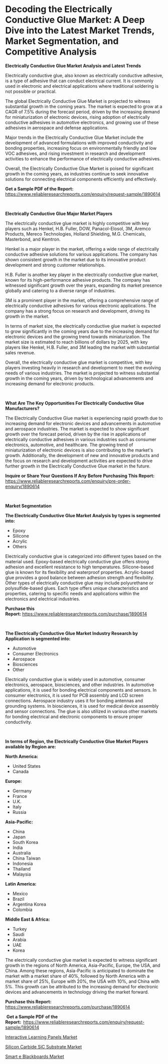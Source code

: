 <p><h1>Decoding the Electrically Conductive Glue Market: A Deep Dive into the Latest Market Trends, Market Segmentation, and Competitive Analysis</h1></p><p><strong>Electrically Conductive Glue Market Analysis and Latest Trends</strong></p>
<p><p>Electrically conductive glue, also known as electrically conductive adhesive, is a type of adhesive that can conduct electrical current. It is commonly used in electronic and electrical applications where traditional soldering is not possible or practical.</p><p>The global Electrically Conductive Glue Market is projected to witness substantial growth in the coming years. The market is expected to grow at a CAGR of 7.5% during the forecast period, driven by the increasing demand for miniaturization of electronic devices, rising adoption of electrically conductive adhesives in automotive electronics, and growing use of these adhesives in aerospace and defense applications.</p><p>Major trends in the Electrically Conductive Glue Market include the development of advanced formulations with improved conductivity and bonding properties, increasing focus on environmentally friendly and low VOC adhesives, and rising investment in research and development activities to enhance the performance of electrically conductive adhesives.</p><p>Overall, the Electrically Conductive Glue Market is poised for significant growth in the coming years, as industries continue to seek innovative solutions for connecting electrical components efficiently and effectively.</p></p>
<p><strong>Get a Sample PDF of the Report:&nbsp;</strong> <a href="https://www.reliableresearchreports.com/enquiry/request-sample/1890614">https://www.reliableresearchreports.com/enquiry/request-sample/1890614</a></p>
<p>&nbsp;</p>
<p><strong>Electrically Conductive Glue Major Market Players</strong></p>
<p><p>The electrically conductive glue market is highly competitive with key players such as Henkel, H.B. Fuller, DOW, Panacol-Elosol, 3M, Aremco Products, Mereco Technologies, Holland Shielding, M.G. Chemicals, Masterbond, and Kemtron. </p><p>Henkel is a major player in the market, offering a wide range of electrically conductive adhesive solutions for various applications. The company has shown consistent growth in the market due to its innovative product development and strong customer relationships.</p><p>H.B. Fuller is another key player in the electrically conductive glue market, known for its high-performance adhesive products. The company has witnessed significant growth over the years, expanding its market presence globally and catering to a diverse range of industries.</p><p>3M is a prominent player in the market, offering a comprehensive range of electrically conductive adhesives for various electronic applications. The company has a strong focus on research and development, driving its growth in the market.</p><p>In terms of market size, the electrically conductive glue market is expected to grow significantly in the coming years due to the increasing demand for electronic devices and the growing trend towards miniaturization. The market size is estimated to reach billions of dollars by 2025, with key players like Henkel, H.B. Fuller, and 3M leading the market with substantial sales revenue.</p><p>Overall, the electrically conductive glue market is competitive, with key players investing heavily in research and development to meet the evolving needs of various industries. The market is projected to witness substantial growth in the coming years, driven by technological advancements and increasing demand for electronic products.</p></p>
<p>&nbsp;</p>
<p><strong>What Are The Key Opportunities For Electrically Conductive Glue Manufacturers?</strong></p>
<p><p>The Electrically Conductive Glue market is experiencing rapid growth due to increasing demand for electronic devices and advancements in automotive and aerospace industries. The market is expected to show significant growth over the forecast period, driven by the rise in applications of electrically conductive adhesives in various industries such as consumer electronics, automotive, and healthcare. The growing trend of miniaturization of electronic devices is also contributing to the market's growth. Additionally, the development of new and innovative products and the focus on research and development activities are expected to drive further growth in the Electrically Conductive Glue market in the future.</p></p>
<p><strong>Inquire or Share Your Questions If Any Before Purchasing This Report:</strong> <a href="https://www.reliableresearchreports.com/enquiry/pre-order-enquiry/1890614">https://www.reliableresearchreports.com/enquiry/pre-order-enquiry/1890614</a></p>
<p>&nbsp;</p>
<p><strong>Market Segmentation</strong></p>
<p><strong>The Electrically Conductive Glue Market Analysis by types is segmented into:</strong></p>
<p><ul><li>Epoxy</li><li>Silicone</li><li>Acrylic</li><li>Others</li></ul></p>
<p><p>Electrically conductive glue is categorized into different types based on the material used. Epoxy-based electrically conductive glue offers strong adhesion and excellent resistance to high temperatures. Silicone-based glue is known for its flexibility and waterproof properties. Acrylic-based glue provides a good balance between adhesion strength and flexibility. Other types of electrically conductive glue may include polyurethane or polysulfide-based glues. Each type offers unique characteristics and properties, catering to specific needs and applications within the electronics and electrical industries.</p></p>
<p><strong>Purchase this Report:&nbsp;</strong><a href="https://www.reliableresearchreports.com/purchase/1890614">https://www.reliableresearchreports.com/purchase/1890614</a></p>
<p>&nbsp;</p>
<p><strong>The Electrically Conductive Glue Market Industry Research by Application is segmented into:</strong></p>
<p><ul><li>Automotive</li><li>Consumer Electronics</li><li>Aerospace</li><li>Biosciences</li><li>Other</li></ul></p>
<p><p>Electrically conductive glue is widely used in automotive, consumer electronics, aerospace, biosciences, and other industries. In automotive applications, it is used for bonding electrical components and sensors. In consumer electronics, it is used for PCB assembly and LCD screen connections. Aerospace industry uses it for bonding antennas and grounding systems. In biosciences, it is used for medical device assembly and sensor connections. The glue is also utilized in various other markets for bonding electrical and electronic components to ensure proper conductivity.</p></p>
<p>&nbsp;</p>
<p><strong>In terms of Region, the Electrically Conductive Glue Market Players available by Region are:</strong></p>
<p>
    <p> <strong> North America: </strong>
        <ul>
            <li>United States</li>
            <li>Canada</li>
        </ul>
        </p> 
    <p> <strong> Europe: </strong>
        <ul>
            <li>Germany</li>
            <li>France</li>
            <li>U.K.</li>
            <li>Italy</li>
            <li>Russia</li>
        </ul>
        </p> 
    <p> <strong> Asia-Pacific: </strong>
        <ul>
            <li>China</li>
            <li>Japan</li>
            <li>South Korea</li>
            <li>India</li>
            <li>Australia</li>
            <li>China Taiwan</li>
            <li>Indonesia</li>
            <li>Thailand</li>
            <li>Malaysia</li>
        </ul>
        </p> 
    <p> <strong> Latin America: </strong>
        <ul>
            <li>Mexico</li>
            <li>Brazil</li>
            <li>Argentina Korea</li>
            <li>Colombia</li>
        </ul>
        </p> 
    <p> <strong> Middle East & Africa: </strong>
        <ul>
            <li>Turkey</li>
            <li>Saudi</li>
            <li>Arabia</li>
            <li>UAE</li>
            <li>Korea</li>
        </ul>
    </p>
    </p>
<p><p>The electrically conductive glue market is expected to witness significant growth in the regions of North America, Asia-Pacific, Europe, the USA, and China. Among these regions, Asia-Pacific is anticipated to dominate the market with a market share of 40%, followed by North America with a market share of 25%, Europe with 20%, the USA with 10%, and China with 5%. This growth can be attributed to the increasing demand for electronic devices and advancements in technology driving the market forward.</p></p>
<p><strong>Purchase this Report: </strong><a href="https://www.reliableresearchreports.com/purchase/1890614">https://www.reliableresearchreports.com/purchase/1890614</a></p>
<p>&nbsp;<strong>Get a Sample PDF of the Report:&nbsp;&nbsp;</strong><a href="https://www.reliableresearchreports.com/enquiry/request-sample/1890614">https://www.reliableresearchreports.com/enquiry/request-sample/1890614</a></p>
<p><strong></strong></p>
<p><p><a href="https://view.publitas.com/reportprime-1/interactive-learning-panels-market-offers-provide-insightful-data-for-the-time-period-from-2024-to-2031-and-also-provide-analysis-based-on-application-type-and-region/">Interactive Learning Panels Market</a></p><p><a href="https://view.publitas.com/reportprime-1/silicon-carbide-sic-substrate-market-size-global-industry-overview-market-segmentation-and-forecast-2024-to-2031/">Silicon Carbide SiC Substrate Market</a></p><p><a href="https://view.publitas.com/reportprime-1/smart-e-blackboards-market-size-growth-and-forecast-from-2024-2031/">Smart e Blackboards Market</a></p></p>
